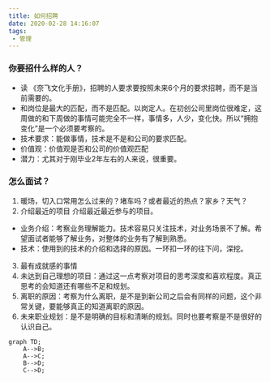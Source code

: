 ```yaml
---
title: 如何招聘
date: 2020-02-28 14:16:07
tags:
 - 管理
---
```


### 你要招什么样的人？
- 读 《奈飞文化手册》，招聘的人要求要按照未来6个月的要求招聘，而不是当前需要的。
- 和岗位是最大的匹配，而不是匹配。以岗定人。在初创公司里岗位很难定，这周做的和下周做的事情可能完全不一样，事情多，人少，变化快。所以“拥抱变化”是一个必须要考察的。
- 技术要求：能做事情，技术是不是和公司的要求匹配。
- 价值观：价值观是否和公司的价值观匹配
- 潜力：尤其对于刚毕业2年左右的人来说，很重要。

### 怎么面试？
1. 暖场，切入口常用怎么过来的？堵车吗？或者最近的热点？家乡？天气？
2. 介绍最近的项目
介绍最近最近参与的项目。
- 业务介绍：考察业务理解能力。技术容易只关注技术，对业务场景不了解。希望面试者能够了解业务，对整体的业务有了解到熟悉。
- 技术：使用到的技术的介绍和选择的原因。一环扣一环的往下问，深挖。
3. 最有成就感的事情
4. 未达到自己理想的项目：通过这一点考察对项目的思考深度和喜欢程度。真正思考的会知道还有哪些不足和规划。
5. 离职的原因：考察为什么离职，是不是到新公司之后会有同样的问题，这个非常关键，要能够真正的知道离职的原因。
6. 未来职业规划：是不是明确的目标和清晰的规划。同时也要考察是不是很好的认识自己。



```mermaid
graph TD;
    A-->B;
    A-->C;
    B-->D;
    C-->D;
```